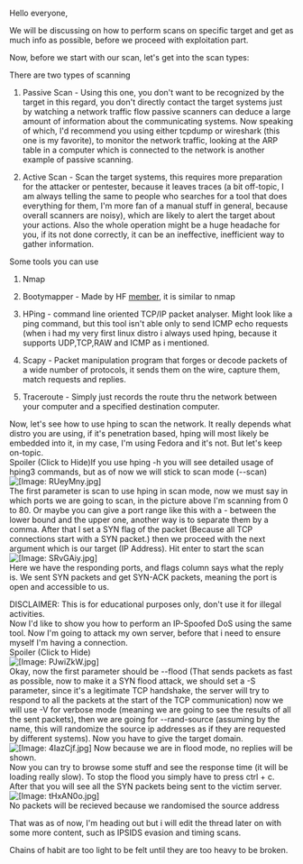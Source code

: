 Hello everyone,  
  
We will be discussing on how to perform scans on specific target and get as much info as possible, before we proceed with exploitation part.  
  
Now, before we start with our scan, let's get into the scan types:  
  
There are two types of scanning  

1. Passive Scan - Using this one, you don't want to be recognized by the target in this regard, you don't directly contact the target systems just by watching a network traffic flow passive scanners can deduce a large amount of information about the communicating systems. Now speaking of which, I'd recommend you using either tcpdump or wireshark (this one is my favorite), to monitor the network traffic, looking at the ARP table in a computer which is connected to the network is another example of passive scanning.  
      
    
2. Active Scan - Scan the target systems, this requires more preparation for the attacker or pentester, because it leaves traces (a bit off-topic, I am always telling the same to people who searches for a tool that does everything for them, I'm more fan of a manual stuff in general, because overall scanners are noisy), which are likely to alert the target about your actions. Also the whole operation might be a huge headache for you, if its not done correctly, it can be an ineffective, inefficient way to gather information.  
    

  
Some tools you can use  

1. Nmap  
    
2. Bootymapper - Made by HF [member](https://hackforums.net/member.php?action=profile&uid=4504133), it is similar to nmap  
    
3. HPing - command line oriented TCP/IP packet analyser. Might look like a ping command, but this tool isn't able only to send ICMP echo requests (when i had my very first linux distro i always used hping, because it supports UDP,TCP,RAW and ICMP as i mentioned.  
    
4. Scapy - Packet manipulation program that forges or decode packets of a wide number of protocols, it sends them on the wire, capture them, match requests and replies.  
    
5. Traceroute - Simply just records the route thru the network between your computer and a specified destination computer.  
    

  
Now, let's see how to use hping to scan the network. It really depends what distro you are using, if it's penetration based, hping will most likely be embedded into it, in my case, I'm using Fedora and it's not. But let's keep on-topic.  
Spoiler (Click to Hide)If you use hping -h you will see detailed usage of hping3 commands, but as of now we will stick to scan mode (--scan)  
![[Image: RUeyMny.jpg]](https://i.imgur.com/RUeyMny.jpg)  
The first parameter is scan to use hping in scan mode, now we must say in which ports we are going to scan, in the picture above I'm scanning from 0 to 80. Or maybe you can give a port range like this with a - between the lower bound and the upper one, another way is to separate them by a comma. After that I set a SYN flag of the packet (Because all TCP connections start with a SYN packet.) then we proceed with the next argument which is our target (IP Address). Hit enter to start the scan  
![[Image: SRvGAiy.jpg]](https://i.imgur.com/SRvGAiy.jpg)  
Here we have the responding ports, and flags column says what the reply is. We sent SYN packets and get SYN-ACK packets, meaning the port is open and accessible to us.  
  
DISCLAIMER: This is for educational purposes only, don't use it for illegal activities.  
Now I'd like to show you how to perform an IP-Spoofed DoS using the same tool. Now I'm going to attack my own server, before that i need to ensure myself I'm having a connection.  
Spoiler (Click to Hide)  
![[Image: PJwiZkW.jpg]](https://i.imgur.com/PJwiZkW.jpg)  
Okay, now the first parameter should be --flood (That sends packets as fast as possible, now to make it a SYN flood attack, we should set a -S parameter, since it's a legitimate TCP handshake, the server will try to respond to all the packets at the start of the TCP communication) now we will use -V for verbose mode (meaning we are going to see the results of all the sent packets), then we are going for --rand-source (assuming by the name, this will randomize the source ip addresses as if they are requested by different systems). Now you have to give the target domain.  
![[Image: 4IazCjf.jpg]](https://i.imgur.com/4IazCjf.jpg) Now because we are in flood mode, no replies will be shown.  
Now you can try to browse some stuff and see the response time (it will be loading really slow). To stop the flood you simply have to press ctrl + c. After that you will see all the SYN packets being sent to the victim server.  
![[Image: tHxAN0o.jpg]](https://i.imgur.com/tHxAN0o.jpg)  
No packets will be recieved because we randomised the source address  
  
  
That was as of now, I'm heading out but i will edit the thread later on with some more content, such as IPSIDS evasion and timing scans.

Chains of habit are too light to be felt until they are too heavy to be broken.